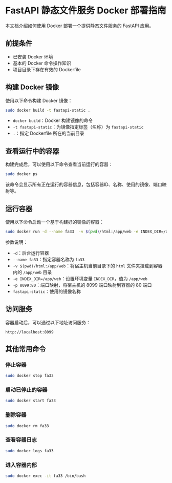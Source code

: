 # FastAPI 静态文件服务 Docker 部署指南

本文档介绍如何使用 Docker 部署一个提供静态文件服务的 FastAPI 应用。

## 前提条件

- 已安装 Docker 环境
- 基本的 Docker 命令操作知识
- 项目目录下存在有效的 Dockerfile

## 构建 Docker 镜像

使用以下命令构建 Docker 镜像：

```bash
sudo docker build -t fastapi-static .
```

- `docker build`：Docker 构建镜像的命令
- `-t fastapi-static`：为镜像指定标签（名称）为 `fastapi-static`
- `.`：指定 Dockerfile 所在的当前目录

## 查看运行中的容器

构建完成后，可以使用以下命令查看当前运行的容器：

```bash
sudo docker ps
```

该命令会显示所有正在运行的容器信息，包括容器ID、名称、使用的镜像、端口映射等。

## 运行容器

使用以下命令启动一个基于构建好的镜像的容器：

```bash
sudo docker run -d --name fa33  -v $(pwd)/html:/app/web -e INDEX_DIR=/app/web -p 8099:80 fastapi-static
```

参数说明：
- `-d`：后台运行容器
- `--name fa33`：指定容器名称为 `fa33`
- `-v $(pwd)/html:/app/web`：将宿主机当前目录下的 `html` 文件夹挂载到容器内的 `/app/web` 目录
- `-e INDEX_DIR=/app/web`：设置环境变量 `INDEX_DIR`，值为 `/app/web`
- `-p 8099:80`：端口映射，将宿主机的 8099 端口映射到容器的 80 端口
- `fastapi-static`：使用的镜像名称

## 访问服务

容器启动后，可以通过以下地址访问服务：
```
http://localhost:8099
```

## 其他常用命令

### 停止容器
```bash
sudo docker stop fa33
```

### 启动已停止的容器
```bash
sudo docker start fa33
```

### 删除容器
```bash
sudo docker rm fa33
```

### 查看容器日志
```bash
sudo docker logs fa33
```

### 进入容器内部
```bash
sudo docker exec -it fa33 /bin/bash
```